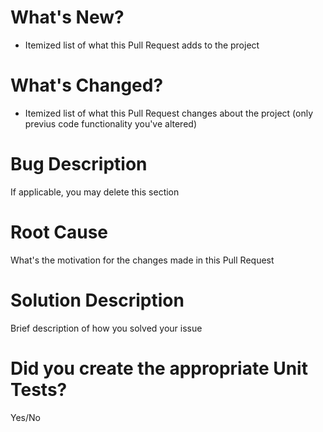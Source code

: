 # What's New?

- Itemized list of what this Pull Request adds to the project

# What's Changed?

- Itemized list of what this Pull Request changes about the project (only previus code functionality you've altered)

# Bug Description

If applicable, you may delete this section

# Root Cause

What's the motivation for the changes made in this Pull Request

# Solution Description

Brief description of how you solved your issue

# Did you create the appropriate Unit Tests?

Yes/No
